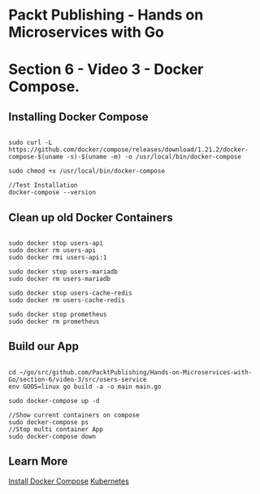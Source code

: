 # Packt Publishing - Hands on Microservices with Go
# Section 6 - Video 3 - Docker Compose.

## Installing Docker Compose

```

sudo curl -L https://github.com/docker/compose/releases/download/1.21.2/docker-compose-$(uname -s)-$(uname -m) -o /usr/local/bin/docker-compose

sudo chmod +x /usr/local/bin/docker-compose

//Test Installation
docker-compose --version

```

## Clean up old Docker Containers

```

sudo docker stop users-api
sudo docker rm users-api
sudo docker rmi users-api:1

sudo docker stop users-mariadb
sudo docker rm users-mariadb

sudo docker stop users-cache-redis
sudo docker rm users-cache-redis

sudo docker stop prometheus
sudo docker rm prometheus

```

## Build our App

```

cd ~/go/src/github.com/PacktPublishing/Hands-on-Microservices-with-Go/section-6/video-3/src/users-service
env GOOS=linux go build -a -o main main.go

sudo docker-compose up -d

//Show current containers on compose
sudo docker-compose ps
//Stop multi container App
sudo docker-compose down

```

## Learn More
[Install Docker Compose](https://docs.docker.com/compose/install/#install-compose)
[Kubernetes](https://kubernetes.io/)
